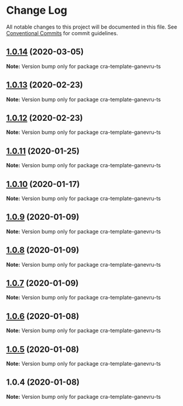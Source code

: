 # Change Log

All notable changes to this project will be documented in this file.
See [Conventional Commits](https://conventionalcommits.org) for commit guidelines.

## [1.0.14](https://github.com/Ganevru/cra-template-ganevru-ts/compare/cra-template-ganevru-ts@1.0.13...cra-template-ganevru-ts@1.0.14) (2020-03-05)

**Note:** Version bump only for package cra-template-ganevru-ts





## [1.0.13](https://github.com/Ganevru/cra-template-ganevru-ts/compare/cra-template-ganevru-ts@1.0.12...cra-template-ganevru-ts@1.0.13) (2020-02-23)

**Note:** Version bump only for package cra-template-ganevru-ts





## [1.0.12](https://github.com/Ganevru/cra-template-ganevru-ts/compare/cra-template-ganevru-ts@1.0.11...cra-template-ganevru-ts@1.0.12) (2020-02-23)

**Note:** Version bump only for package cra-template-ganevru-ts





## [1.0.11](https://github.com/Ganevru/cra-template-ganevru-ts/compare/cra-template-ganevru-ts@1.0.10...cra-template-ganevru-ts@1.0.11) (2020-01-25)

**Note:** Version bump only for package cra-template-ganevru-ts





## [1.0.10](https://github.com/Ganevru/cra-template-ganevru-ts/compare/cra-template-ganevru-ts@1.0.9...cra-template-ganevru-ts@1.0.10) (2020-01-17)

**Note:** Version bump only for package cra-template-ganevru-ts





## [1.0.9](https://github.com/Ganevru/cra-templates/compare/cra-template-ganevru-ts@1.0.8...cra-template-ganevru-ts@1.0.9) (2020-01-09)

**Note:** Version bump only for package cra-template-ganevru-ts





## [1.0.8](https://github.com/Ganevru/cra-templates/compare/cra-template-ganevru-ts@1.0.7...cra-template-ganevru-ts@1.0.8) (2020-01-09)

**Note:** Version bump only for package cra-template-ganevru-ts





## [1.0.7](https://github.com/Ganevru/cra-templates/compare/cra-template-ganevru-ts@1.0.6...cra-template-ganevru-ts@1.0.7) (2020-01-09)

**Note:** Version bump only for package cra-template-ganevru-ts





## [1.0.6](https://github.com/Ganevru/cra-templates/compare/cra-template-ganevru-ts@1.0.5...cra-template-ganevru-ts@1.0.6) (2020-01-08)

**Note:** Version bump only for package cra-template-ganevru-ts





## [1.0.5](https://github.com/Ganevru/cra-templates/compare/cra-template-ganevru-ts@1.0.4...cra-template-ganevru-ts@1.0.5) (2020-01-08)

**Note:** Version bump only for package cra-template-ganevru-ts





## 1.0.4 (2020-01-08)

**Note:** Version bump only for package cra-template-ganevru-ts
